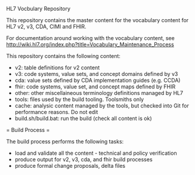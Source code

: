 HL7 Vocbulary Repository

This repository contains the master content for the vocabulary 
content for HL7 v2, v3, CDA, CIMI and FHIR.

For documentation around working with the vocabulary content,
see http://wiki.hl7.org/index.php?title=Vocabulary_Maintenance_Process

This repository contains the following content:

* v2: table definitions for v2 content
* v3: code systems, value sets, and concept domains defined by v3
* cda: value sets defined by CDA implementation guides (e.g. CCDA)
* fhir: code systems, value set, and concept maps defined by FHIR 
* other: other miscellaineous terminology definitions managed by HL7
* tools: files used by the build tooling. Toolsmiths only
* cache: analysic content managed by the tools, but checked into Git for performance reasons. Do not edit
* build.sh/build.bat: run the build (check all content is ok)

= Build Process =

The build process performs the following tasks:
- load and validate all the content - technical and policy verification
- produce output for v2, v3, cda, and fhir build processes
- produce formal change proposals, delta files


